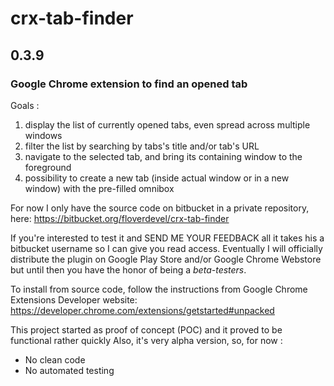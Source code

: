 # crx-tab-finder
## 0.3.9
### Google Chrome extension to find an opened tab

Goals :

1. display the list of currently opened tabs, even spread across multiple windows
2. filter the list by searching by tabs's title and/or tab's URL
3. navigate to the selected tab, and bring its containing window to the foreground
4. possibility to create a new tab (inside actual window or in a new window) with the pre-filled omnibox

For now I only have the source code on bitbucket in a private repository, here:
https://bitbucket.org/floverdevel/crx-tab-finder

If you're interested to test it and SEND ME YOUR FEEDBACK all it takes his a bitbucket username so I can give you read access.
Eventually I will officially distribute the plugin on Google Play Store and/or Google Chrome Webstore but until then you have the honor of being a _beta-testers_.

To install from source code, follow the instructions from Google Chrome Extensions Developer website:
https://developer.chrome.com/extensions/getstarted#unpacked

This project started as proof of concept (POC) and it proved to be functional rather quickly
Also, it's very alpha version, so, for now :
- No clean code
- No automated testing